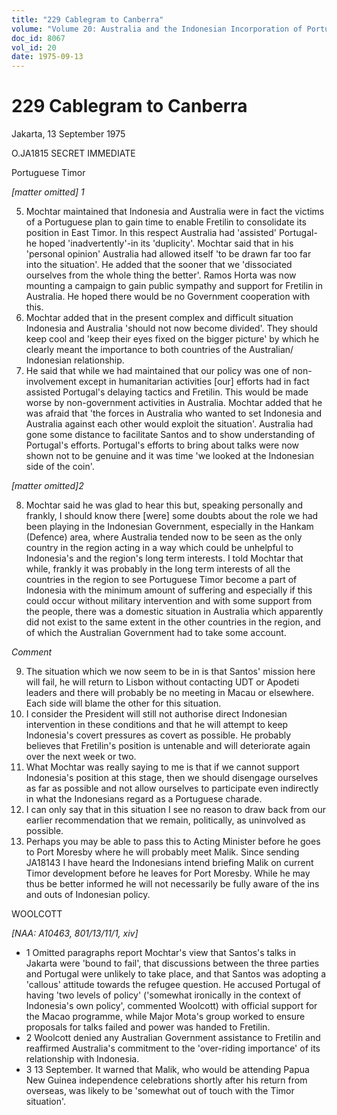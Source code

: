 ```yaml
---
title: "229 Cablegram to Canberra"
volume: "Volume 20: Australia and the Indonesian Incorporation of Portuguese Timor, 1974-1976"
doc_id: 8067
vol_id: 20
date: 1975-09-13
---
```


# 229 Cablegram to Canberra

Jakarta, 13 September 1975

O.JA1815 SECRET IMMEDIATE

Portuguese Timor

_[matter omitted] 1_

  5. Mochtar maintained that Indonesia and Australia were in fact the victims of a Portuguese plan to gain time to enable Fretilin to consolidate its position in East Timor. In this respect Australia had 'assisted' Portugal-he hoped 'inadvertently'-in its 'duplicity'. Mochtar said that in his 'personal opinion' Australia had allowed itself 'to be drawn far too far into the situation'. He added that the sooner that we 'dissociated ourselves from the whole thing the better'. Ramos Horta was now mounting a campaign to gain public sympathy and support for Fretilin in Australia. He hoped there would be no Government cooperation with this.
  6. Mochtar added that in the present complex and difficult situation Indonesia and Australia 'should not now become divided'. They should keep cool and 'keep their eyes fixed on the bigger picture' by which he clearly meant the importance to both countries of the Australian/ Indonesian relationship.
  7. He said that while we had maintained that our policy was one of non-involvement except in humanitarian activities [our] efforts had in fact assisted Portugal's delaying tactics and Fretilin. This would be made worse by non-government activities in Australia. Mochtar added that he was afraid that 'the forces in Australia who wanted to set Indonesia and Australia against each other would exploit the situation'. Australia had gone some distance to facilitate Santos and to show understanding of Portugal's efforts. Portugal's efforts to bring about talks were now shown not to be genuine and it was time 'we looked at the Indonesian side of the coin'. 

_[matter omitted]2_

  8. Mochtar said he was glad to hear this but, speaking personally and frankly, I should know there [were] some doubts about the role we had been playing in the Indonesian Government, especially in the Hankam (Defence) area, where Australia tended now to be seen as the only country in the region acting in a way which could be unhelpful to Indonesia's and the region's long term interests. I told Mochtar that while, frankly it was probably in the long term interests of all the countries in the region to see Portuguese Timor become a part of Indonesia with the minimum amount of suffering and especially if this could occur without military intervention and with some support from the people, there was a domestic situation in Australia which apparently did not exist to the same extent in the other countries in the region, and of which the Australian Government had to take some account. 

_Comment_

  9. The situation which we now seem to be in is that Santos' mission here will fail, he will return to Lisbon without contacting UDT or Apodeti leaders and there will probably be no meeting in Macau or elsewhere. Each side will blame the other for this situation.
  10. I consider the President will still not authorise direct Indonesian intervention in these conditions and that he will attempt to keep Indonesia's covert pressures as covert as possible. He probably believes that Fretilin's position is untenable and will deteriorate again over the next week or two.
  11. What Mochtar was really saying to me is that if we cannot support Indonesia's position at this stage, then we should disengage ourselves as far as possible and not allow ourselves to participate even indirectly in what the Indonesians regard as a Portuguese charade.
  12. I can only say that in this situation I see no reason to draw back from our earlier recommendation that we remain, politically, as uninvolved as possible.
  13. Perhaps you may be able to pass this to Acting Minister before he goes to Port Moresby where he will probably meet Malik. Since sending JA18143 I have heard the Indonesians intend briefing Malik on current Timor development before he leaves for Port Moresby. While he may thus be better informed he will not necessarily be fully aware of the ins and outs of Indonesian policy.



WOOLCOTT

_[NAA: A10463, 801/13/11/1, xiv]_

  * 1 Omitted paragraphs report Mochtar's view that Santos's talks in Jakarta were 'bound to fail', that discussions between the three parties and Portugal were unlikely to take place, and that Santos was adopting a 'callous' attitude towards the refugee question. He accused Portugal of having 'two levels of policy' ('somewhat ironically in the context of Indonesia's own policy', commented Woolcott) with official support for the Macao programme, while Major Mota's group worked to ensure proposals for talks failed and power was handed to Fretilin. 
  * 2 Woolcott denied any Australian Government assistance to Fretilin and reaffirmed Australia's commitment to the 'over-riding importance' of its relationship with Indonesia. 
  * 3 13 September. It warned that Malik, who would be attending Papua New Guinea independence celebrations shortly after his return from overseas, was likely to be 'somewhat out of touch with the Timor situation'. 


